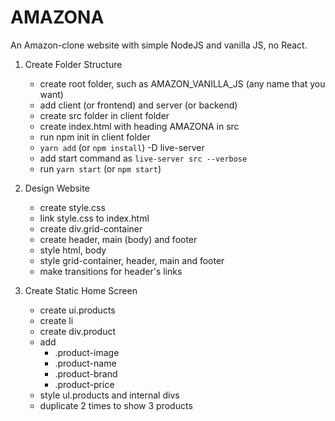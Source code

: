 # AMAZONA

An Amazon-clone website with simple NodeJS and vanilla JS, no React.

1. Create Folder Structure
    
    * create root folder, such as AMAZON_VANILLA_JS (any name that you want)
    * add client (or frontend) and server (or backend)
    * create src folder in client folder
    * create index.html with heading AMAZONA in src
    * run npm init in client folder
    * `yarn add` (or `npm install`) -D live-server
    * add start command as `live-server src --verbose`
    * run `yarn start` (or `npm start`) 

2. Design Website
    
    * create style.css
    * link style.css to index.html
    * create div.grid-container
    * create header, main (body) and footer
    * style html, body
    * style grid-container, header, main and footer
    * make transitions for header's links 

3. Create Static Home Screen

    * create ui.products
    * create li
    * create div.product
    * add
        * .product-image
        * .product-name
        * .product-brand
        * .product-price
    * style ul.products and internal divs
    * duplicate 2 times to show 3 products